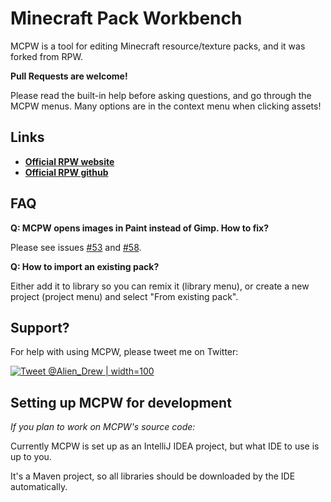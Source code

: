 # Minecraft Pack Workbench

MCPW is a tool for editing Minecraft resource/texture packs, and it was forked from RPW.

**Pull Requests are welcome!**

Please read the built-in help before asking questions, and go through the MCPW menus.
Many options are in the context menu when clicking assets!

## Links

- [**Official RPW website**](https://mcrpw.github.io/)
- [**Official RPW github**](https://github.com/mcRPW/rpw)

## FAQ

**Q: MCPW opens images in Paint instead of Gimp. How to fix?**

Please see issues [#53](https://github.com/mcRPW/rpw/issues/53) and [#58](https://github.com/mcRPW/rpw/issues/58).

**Q: How to import an existing pack?**

Either add it to library so you can remix it (library menu), or create a new project (project menu) and select "From existing pack".

## Support?

For help with using MCPW, please tweet me on Twitter:

[![Tweet @Alien_Drew](https://i.postimg.cc/rpk5KGJt/tweet-to-alien-drew.png) | width=100](https://twitter.com/intent/tweet?screen_name=Alien_Drew&ref_src=twsrc%5Etfw)

## Setting up MCPW for development

*If you plan to work on MCPW's source code:*

Currently MCPW is set up as an IntelliJ IDEA project, but what IDE to use is up to you.

It's a Maven project, so all libraries should be downloaded by the IDE automatically.
